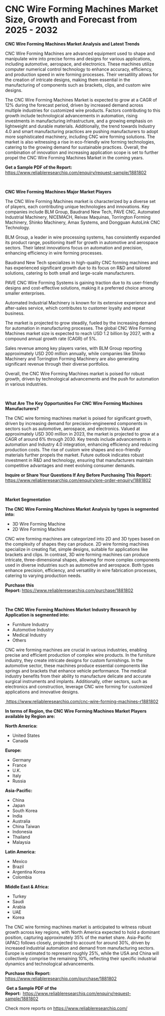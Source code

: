 <p><h1>CNC Wire Forming Machines Market Size, Growth and Forecast from 2025 - 2032</h1></p><p><strong>CNC Wire Forming Machines Market Analysis and Latest Trends</strong></p>
<p><p>CNC Wire Forming Machines are advanced equipment used to shape and manipulate wire into precise forms and designs for various applications, including automotive, aerospace, and electronics. These machines utilize computer numerical control technology to enhance accuracy, efficiency, and production speed in wire forming processes. Their versatility allows for the creation of intricate designs, making them essential in the manufacturing of components such as brackets, clips, and custom wire designs.</p><p>The CNC Wire Forming Machines Market is expected to grow at a CAGR of 12% during the forecast period, driven by increased demand across multiple industries for customized wire products. Factors contributing to this growth include technological advancements in automation, rising investments in manufacturing infrastructure, and a growing emphasis on lightweight and durable materials. Additionally, the trend towards Industry 4.0 and smart manufacturing practices are pushing manufacturers to adopt more sophisticated machinery, including CNC wire forming solutions. The market is also witnessing a rise in eco-friendly wire forming technologies, catering to the growing demand for sustainable practices. Overall, the combination of innovation and increasing application scope is set to further propel the CNC Wire Forming Machines Market in the coming years.</p></p>
<p><strong>Get a Sample PDF of the Report:&nbsp;</strong> <a href="https://www.reliableresearchiq.com/enquiry/request-sample/1881802?utm_campaign=2212&utm_medium=2&utm_source=Github&utm_content=ia&utm_term=11042025&utm_id=cnc-wire-forming-machines">https://www.reliableresearchiq.com/enquiry/request-sample/1881802</a></p>
<p>&nbsp;</p>
<p><strong>CNC Wire Forming Machines Major Market Players</strong></p>
<p><p>The CNC Wire Forming Machines market is characterized by a diverse set of players, each contributing unique technologies and innovations. Key companies include BLM Group, Baudrand New Tech, PAVE CNC, Automated Industrial Machinery, NICEMACH, Reivax Maquinas, Torrington Forming Machinery, Shinko Machinery, Amax Systems, and Dongguan AutoLink CNC Technology.</p><p>BLM Group, a leader in wire processing systems, has consistently expanded its product range, positioning itself for growth in automotive and aerospace sectors. Their latest innovations focus on automation and precision, enhancing efficiency in wire forming processes. </p><p>Baudrand New Tech specializes in high-quality CNC forming machines and has experienced significant growth due to its focus on R&D and tailored solutions, catering to both small and large-scale manufacturers. </p><p>PAVE CNC Wire Forming Systems is gaining traction due to its user-friendly designs and cost-effective solutions, making it a preferred choice among smaller enterprises. </p><p>Automated Industrial Machinery is known for its extensive experience and after-sales service, which contributes to customer loyalty and repeat business. </p><p>The market is projected to grow steadily, fueled by the increasing demand for automation in manufacturing processes. The global CNC Wire Forming Machines market size is expected to reach USD 1.2 billion by 2027, with a compound annual growth rate (CAGR) of 5%.</p><p>Sales revenue among key players varies, with BLM Group reporting approximately USD 200 million annually, while companies like Shinko Machinery and Torrington Forming Machinery are also generating significant revenue through their diverse portfolios. </p><p>Overall, the CNC Wire Forming Machines market is poised for robust growth, driven by technological advancements and the push for automation in various industries.</p></p>
<p>&nbsp;</p>
<p><strong>What Are The Key Opportunities For CNC Wire Forming Machines Manufacturers?</strong></p>
<p><p>The CNC wire forming machines market is poised for significant growth, driven by increasing demand for precision-engineered components in sectors such as automotive, aerospace, and electronics. Valued at approximately USD 300 million in 2023, the market is projected to grow at a CAGR of around 6% through 2030. Key trends include advancements in automation and Industry 4.0 integration, enhancing efficiency and reducing production costs. The rise of custom wire shapes and eco-friendly materials further propels the market. Future outlook indicates robust investment in R&D and technology, ensuring that manufacturers maintain competitive advantages and meet evolving consumer demands.</p></p>
<p><strong>Inquire or Share Your Questions If Any Before Purchasing This Report:</strong> <a href="https://www.reliableresearchiq.com/enquiry/pre-order-enquiry/1881802?utm_campaign=2212&utm_medium=2&utm_source=Github&utm_content=ia&utm_term=11042025&utm_id=cnc-wire-forming-machines">https://www.reliableresearchiq.com/enquiry/pre-order-enquiry/1881802</a></p>
<p>&nbsp;</p>
<p><strong>Market Segmentation</strong></p>
<p><strong>The CNC Wire Forming Machines Market Analysis by types is segmented into:</strong></p>
<p><ul><li>3D Wire Forming Machine</li><li>2D Wire Forming Machine</li></ul></p>
<p><p>CNC wire forming machines are categorized into 2D and 3D types based on the complexity of shapes they can produce. 2D wire forming machines specialize in creating flat, simple designs, suitable for applications like brackets and clips. In contrast, 3D wire forming machines can produce intricate, three-dimensional shapes, allowing for more complex components used in diverse industries such as automotive and aerospace. Both types enhance precision, efficiency, and versatility in wire fabrication processes, catering to varying production needs.</p></p>
<p><strong>Purchase this Report:&nbsp;</strong><a href="https://www.reliableresearchiq.com/purchase/1881802?utm_campaign=2212&utm_medium=2&utm_source=Github&utm_content=ia&utm_term=11042025&utm_id=cnc-wire-forming-machines">https://www.reliableresearchiq.com/purchase/1881802</a></p>
<p>&nbsp;</p>
<p><strong>The CNC Wire Forming Machines Market Industry Research by Application is segmented into:</strong></p>
<p><ul><li>Furniture Industry</li><li>Automotive Industry</li><li>Medical Industry</li><li>Others</li></ul></p>
<p><p>CNC wire forming machines are crucial in various industries, enabling precise and efficient production of complex wire products. In the furniture industry, they create intricate designs for custom furnishings. In the automotive sector, these machines produce essential components like springs and brackets that enhance vehicle performance. The medical industry benefits from their ability to manufacture delicate and accurate surgical instruments and implants. Additionally, other sectors, such as electronics and construction, leverage CNC wire forming for customized applications and innovative designs.</p></p>
<p><a href="https://www.reliableresearchiq.com/cnc-wire-forming-machines-r1881802?utm_campaign=2212&utm_medium=2&utm_source=Github&utm_content=ia&utm_term=11042025&utm_id=cnc-wire-forming-machines">&nbsp;https://www.reliableresearchiq.com/cnc-wire-forming-machines-r1881802</a></p>
<p><strong>In terms of Region, the CNC Wire Forming Machines Market Players available by Region are:</strong></p>
<p>
    <p> <strong> North America: </strong>
        <ul>
            <li>United States</li>
            <li>Canada</li>
        </ul>
        </p> 
    <p> <strong> Europe: </strong>
        <ul>
            <li>Germany</li>
            <li>France</li>
            <li>U.K.</li>
            <li>Italy</li>
            <li>Russia</li>
        </ul>
        </p> 
    <p> <strong> Asia-Pacific: </strong>
        <ul>
            <li>China</li>
            <li>Japan</li>
            <li>South Korea</li>
            <li>India</li>
            <li>Australia</li>
            <li>China Taiwan</li>
            <li>Indonesia</li>
            <li>Thailand</li>
            <li>Malaysia</li>
        </ul>
        </p> 
    <p> <strong> Latin America: </strong>
        <ul>
            <li>Mexico</li>
            <li>Brazil</li>
            <li>Argentina Korea</li>
            <li>Colombia</li>
        </ul>
        </p> 
    <p> <strong> Middle East & Africa: </strong>
        <ul>
            <li>Turkey</li>
            <li>Saudi</li>
            <li>Arabia</li>
            <li>UAE</li>
            <li>Korea</li>
        </ul>
    </p>
    </p>
<p><p>The CNC wire forming machines market is anticipated to witness robust growth across key regions, with North America expected to hold a dominant position, capturing approximately 35% of the market share. Asia-Pacific (APAC) follows closely, projected to account for around 30%, driven by increased industrial automation and demand from manufacturing sectors. Europe is estimated to represent roughly 25%, while the USA and China will collectively comprise the remaining 10%, reflecting their specific industrial dynamics and technological advancements.</p></p>
<p><strong>Purchase this Report: </strong><a href="https://www.reliableresearchiq.com/purchase/1881802?utm_campaign=2212&utm_medium=2&utm_source=Github&utm_content=ia&utm_term=11042025&utm_id=cnc-wire-forming-machines">https://www.reliableresearchiq.com/purchase/1881802</a></p>
<p>&nbsp;<strong>Get a Sample PDF of the Report:&nbsp;&nbsp;</strong><a href="https://www.reliableresearchiq.com/enquiry/request-sample/1881802?utm_campaign=2212&utm_medium=2&utm_source=Github&utm_content=ia&utm_term=11042025&utm_id=cnc-wire-forming-machines">https://www.reliableresearchiq.com/enquiry/request-sample/1881802</a></p>
<p><strong></strong></p>
<p>Check more reports on <a href="https://www.reliableresearchiq.com/?utm_campaign=2212&utm_medium=2&utm_source=Github&utm_content=ia&utm_term=11042025&utm_id=cnc-wire-forming-machines">https://www.reliableresearchiq.com/</a></p>